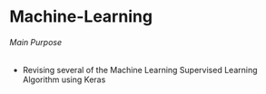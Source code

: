 # Machine-Learning

###### Main Purpose
* Revising several of the Machine Learning Supervised Learning Algorithm using Keras

